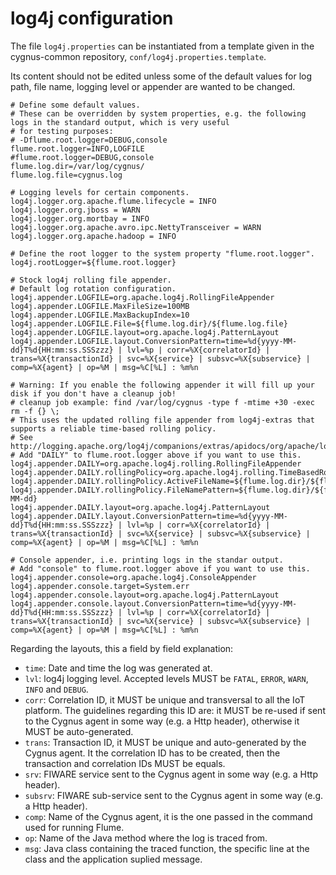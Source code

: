 # <a name="top"></a>log4j configuration
The file `log4j.properties` can be instantiated from a template given in the cygnus-common repository, `conf/log4j.properties.template`.

Its content should not be edited unless some of the default values for log path, file name, logging level or appender are wanted to be changed.

```
# Define some default values.
# These can be overridden by system properties, e.g. the following logs in the standard output, which is very useful
# for testing purposes:
# -Dflume.root.logger=DEBUG,console
flume.root.logger=INFO,LOGFILE
#flume.root.logger=DEBUG,console
flume.log.dir=/var/log/cygnus/
flume.log.file=cygnus.log

# Logging levels for certain components.
log4j.logger.org.apache.flume.lifecycle = INFO
log4j.logger.org.jboss = WARN
log4j.logger.org.mortbay = INFO
log4j.logger.org.apache.avro.ipc.NettyTransceiver = WARN
log4j.logger.org.apache.hadoop = INFO

# Define the root logger to the system property "flume.root.logger".
log4j.rootLogger=${flume.root.logger}

# Stock log4j rolling file appender.
# Default log rotation configuration.
log4j.appender.LOGFILE=org.apache.log4j.RollingFileAppender
log4j.appender.LOGFILE.MaxFileSize=100MB
log4j.appender.LOGFILE.MaxBackupIndex=10
log4j.appender.LOGFILE.File=${flume.log.dir}/${flume.log.file}
log4j.appender.LOGFILE.layout=org.apache.log4j.PatternLayout
log4j.appender.LOGFILE.layout.ConversionPattern=time=%d{yyyy-MM-dd}T%d{HH:mm:ss.SSSzzz} | lvl=%p | corr=%X{correlatorId} | trans=%X{transactionId} | svc=%X{service} | subsvc=%X{subservice} | comp=%X{agent} | op=%M | msg=%C[%L] : %m%n

# Warning: If you enable the following appender it will fill up your disk if you don't have a cleanup job!
# cleanup job example: find /var/log/cygnus -type f -mtime +30 -exec rm -f {} \;
# This uses the updated rolling file appender from log4j-extras that supports a reliable time-based rolling policy.
# See http://logging.apache.org/log4j/companions/extras/apidocs/org/apache/log4j/rolling/TimeBasedRollingPolicy.html
# Add "DAILY" to flume.root.logger above if you want to use this.
log4j.appender.DAILY=org.apache.log4j.rolling.RollingFileAppender
log4j.appender.DAILY.rollingPolicy=org.apache.log4j.rolling.TimeBasedRollingPolicy
log4j.appender.DAILY.rollingPolicy.ActiveFileName=${flume.log.dir}/${flume.log.file}
log4j.appender.DAILY.rollingPolicy.FileNamePattern=${flume.log.dir}/${flume.log.file}.%d{yyyy-MM-dd}
log4j.appender.DAILY.layout=org.apache.log4j.PatternLayout
log4j.appender.DAILY.layout.ConversionPattern=time=%d{yyyy-MM-dd}T%d{HH:mm:ss.SSSzzz} | lvl=%p | corr=%X{correlatorId} | trans=%X{transactionId} | svc=%X{service} | subsvc=%X{subservice} | comp=%X{agent} | op=%M | msg=%C[%L] : %m%n

# Console appender, i.e. printing logs in the standar output.
# Add "console" to flume.root.logger above if you want to use this.
log4j.appender.console=org.apache.log4j.ConsoleAppender
log4j.appender.console.target=System.err
log4j.appender.console.layout=org.apache.log4j.PatternLayout
log4j.appender.console.layout.ConversionPattern=time=%d{yyyy-MM-dd}T%d{HH:mm:ss.SSSzzz} | lvl=%p | corr=%X{correlatorId} | trans=%X{transactionId} | svc=%X{service} | subsvc=%X{subservice} | comp=%X{agent} | op=%M | msg=%C[%L] : %m%n
```

Regarding the layouts, this a field by field explanation:

* `time`: Date and time the log was generated at.
* `lvl`: log4j logging level. Accepted levels MUST be `FATAL`, `ERROR`, `WARN`, `INFO` and `DEBUG`.
* `corr`: Correlation ID, it MUST be unique and transversal to all the IoT platform. The guidelines regarding this ID are: it MUST be re-used if sent to the Cygnus agent in some way (e.g. a Http header), otherwise it MUST be auto-generated.
* `trans`: Transaction ID, it MUST be unique and auto-generated by the Cygnus agent. It the correlation ID has to be created, then the transaction and correlation IDs MUST be equals.
* `srv`: FIWARE service sent to the Cygnus agent in some way (e.g. a Http header).
* `subsrv`: FIWARE sub-service sent to the Cygnus agent in some way (e.g. a Http header).
* `comp`: Name of the Cygnus agent, it is the one passed in the command used for running Flume.
* `op`: Name of the Java method where the log is traced from.
* `msg`: Java class containing the traced function, the specific line at the class and the application suplied message.
